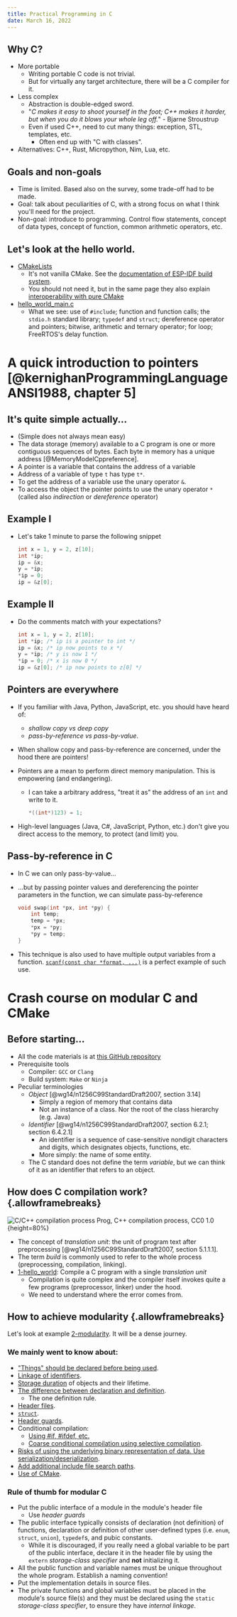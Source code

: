 ```yaml
---
title: Practical Programming in C
date: March 16, 2022
---
```


## Why C?

* More portable
    * Writing portable C code is not trivial.
    * But for virtually any target architecture, there will be a C compiler for it.
* Less complex
    * Abstraction is double-edged sword.
    * "*C makes it easy to shoot yourself in the foot; C++ makes it harder, but when you do it blows your whole leg off.*" - Bjarne Stroustrup
    * Even if used C++, need to cut many things: exception, STL, templates, etc.
        * Often end up with "C with classes".
* Alternatives: C++, Rust, Micropython, Nim, Lua, etc.

## Goals and non-goals

* Time is limited. Based also on the survey, some trade-off had to be made.
* Goal: talk about peculiarities of C, with a strong focus on what I think you'll need for the project.
* Non-goal: introduce to programming. Control flow statements, concept of data types, concept of function, common arithmetic operators, etc.

## Let's look at the hello world.

* [CMakeLists](https://github.com/chenlijun99/unibz-76088A-materials/blob/c07026b1bf29bff9bcb07653d893ab20bb4ec507/1-hello_world/CMakeLists.txt)
    * It's not vanilla CMake. See the [documentation of ESP-IDF build system](https://docs.espressif.com/projects/esp-idf/en/v4.4/esp32c3/api-guides/build-system.html#).
    * You should not need it, but in the same page they also explain [interoperability with pure CMake](https://docs.espressif.com/projects/esp-idf/en/v4.4/esp32c3/api-guides/build-system.html#writing-pure-cmake-components)
* [hello_world_main.c](https://github.com/chenlijun99/unibz-76088A-materials/blob/c07026b1bf29bff9bcb07653d893ab20bb4ec507/1-hello_world/main/hello_world_main.c)
    * What we see: use of `#include`; function and function calls; the `stdio.h` standard library; `typedef` and `struct`; dereference operator and pointers; bitwise, arithmetic and ternary operator; for loop; FreeRTOS's delay function.

# A quick introduction to pointers [@kernighanProgrammingLanguageANSI1988, chapter 5]

## It's quite simple actually...

* (Simple does not always mean easy)
* The data storage (memory) available to a C program is one or more contiguous sequences of bytes. Each byte in memory has a unique address [@MemoryModelCppreference].
* A pointer is a variable that contains the address of a variable
* Address of a variable of type `t` has type `t*`.
* To get the address of a variable use the unary operator `&`.
* To access the object the pointer points to use the unary operator `*` (called also *indirection* or *dereference* operator)

## Example I

* Let's take 1 minute to parse the following snippet

    ```c
    int x = 1, y = 2, z[10];
    int *ip; 
    ip = &x; 
    y = *ip; 
    *ip = 0; 
    ip = &z[0]; 
    ```

## Example II

* Do the comments match with your expectations?

    ```c
    int x = 1, y = 2, z[10];
    int *ip; /* ip is a pointer to int */
    ip = &x; /* ip now points to x */
    y = *ip; /* y is now 1 */
    *ip = 0; /* x is now 0 */
    ip = &z[0]; /* ip now points to z[0] */
    ```

## Pointers are everywhere

* If you familiar with Java, Python, JavaScript, etc. you should have heard of:
    * *shallow copy vs deep copy*
    * *pass-by-reference vs pass-by-value*. 
* When shallow copy and pass-by-reference are concerned, under the hood there are pointers!
* Pointers are a mean to perform direct memory manipulation. This is empowering (and endangering).
    *  I can take a arbitrary address, "treat it as" the address of an `int` and write to it.

        ```c
        *((int*)123) = 1;
        ```

* High-level languages (Java, C#, JavaScript, Python, etc.) don't give you direct access to the memory, to protect (and limit) you.

## Pass-by-reference in C

* In C we can only pass-by-value...
* ...but by passing pointer values and dereferencing the pointer parameters in the function, we can simulate pass-by-reference

    ```c
    void swap(int *px, int *py) {
        int temp;
        temp = *px;
        *px = *py;
        *py = temp;
    }
    ```

* This technique is also used to have multiple output variables from a function. [`scanf(const char *format, ...)`](https://en.cppreference.com/w/c/io/fscanf) is a perfect example of such use.

# Crash course on modular C and CMake

## Before starting...

* All the code materials is at [this GitHub repository](https://github.com/chenlijun99/unibz-76088A-materials)
* Prerequisite tools
    * Compiler: `GCC` or `Clang`
    * Build system: `Make` or `Ninja`
* Peculiar terminologies
    * *Object* [@wg14/n1256C99StandardDraft2007, section 3.14]
        * Simply a region of memory that contains data
        * Not an instance of a class. Nor the root of the class hierarchy (e.g. Java)
    * *Identifier* [@wg14/n1256C99StandardDraft2007, section 6.2.1; section 6.4.2.1]
        * An identifier is a sequence of case-sensitive nondigit characters and digits, which designates objects, functions, etc.
        * More simply: the name of some entity.
    * The C standard does not define the term *variable*, but we can think of it as an identifier that refers to an object.

## How does C compilation work? {.allowframebreaks}

![C/C++ compilation process [Prog](https://commons.wikimedia.org/wiki/User:Prog), [C++ compilation process](https://commons.wikimedia.org/wiki/File:C++_compilation_process.svg), [CC0 1.0](https://creativecommons.org/publicdomain/zero/1.0/legalcode)
](assets/C++_compilation_process.svg){height=80%}

* The concept of *translation unit*: the unit of program text after preprocessing [@wg14/n1256C99StandardDraft2007, section 5.1.1.1].
* The term *build* is commonly used to refer to the whole process (preprocessing, compilation, linking).
* [1-hello_world](https://github.com/chenlijun99/unibz-76088A-materials/tree/main/2-basics/1-hello_world): Compile a C program with a single *translation unit* 
    * Compilation is quite complex and the compiler itself invokes quite a few programs (preprocessor, linker) under the hood.
    * We need to understand where the error comes from.

## How to achieve modularity {.allowframebreaks}

Let's look at example [2-modularity](https://github.com/chenlijun99/unibz-76088A-materials/tree/main/2-basics/2-modularity). It will be a dense journey.

### We mainly went to know about:

* ["Things" should be declared before being used](https://github.com/chenlijun99/unibz-76088A-materials/tree/main/2-basics/2-modularity/1-base/README.md#1).
* [Linkage of identifiers](https://github.com/chenlijun99/unibz-76088A-materials/tree/main/2-basics/2-modularity/1-base/README.md#3).
* [Storage duration](https://github.com/chenlijun99/unibz-76088A-materials/tree/main/2-basics/2-modularity/1-base/README.md#4) of objects and their lifetime.
* [The difference between declaration and definition](https://github.com/chenlijun99/unibz-76088A-materials/tree/main/2-basics/2-modularity/1-base/README.md#4).
    * The one definition rule.
* [Header files](https://github.com/chenlijun99/unibz-76088A-materials/tree/main/2-basics/2-modularity/2-header_file/README.md#1).
* [`struct`](https://github.com/chenlijun99/unibz-76088A-materials/tree/main/2-basics/2-modularity/2-header_file/README.md#2).
* [Header guards](https://github.com/chenlijun99/unibz-76088A-materials/tree/main/2-basics/2-modularity/2-header_file/README.md#3).
* Conditional compilation:
    * [Using #if, #ifdef, etc.](https://github.com/chenlijun99/unibz-76088A-materials/tree/main/2-basics/2-modularity/2-header_file/README.md#4)
    * [Coarse conditional compilation using selective compilation](https://github.com/chenlijun99/unibz-76088A-materials/tree/main/2-basics/2-modularity/2-header_file/README.md#5).
* [Risks of using the underlying binary representation of data. Use serialization/deserialization](https://github.com/chenlijun99/unibz-76088A-materials/tree/main/2-basics/2-modularity/2-header_file/README.md#4).
* [Add additional include file search paths](https://github.com/chenlijun99/unibz-76088A-materials/tree/main/2-basics/2-modularity/2-header_file/README.md#6).
* [Use of CMake](https://github.com/chenlijun99/unibz-76088A-materials/tree/main/2-basics/2-modularity/3-cmake/README.md).

### Rule of thumb for modular C

* Put the public interface of a module in the module's header file
    * Use *header guards*
* The public interface typically consists of declaration (not definition) of functions, declaration or definition of other user-defined types (i.e. `enum`, `struct`, `union`), `typedef`s, and pubic constants.
    * While it is discouraged, if you really need a global variable to be part of the public interface, declare it in the header file by using the `extern` *storage-class specifier* and **not** initializing it.
* All the public function and variable names must be unique throughout the whole program. Establish a naming convention!
* Put the implementation details in source files.
* The private functions and global variables must be placed in the module's source file(s) and they must be declared using the `static` *storage-class specifier*, to ensure they have *internal linkage*.
